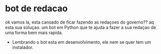 # bot de redacao
ok vamos la, esta cansado de ficar fazendo as redaçoes do governo?? 
aq esta sua soluçao. um bot em Python que te ajuda a fazer a sua redaçao de uma forma bem mais rapida.

* Lembrando o bot esta em desenvolvimento, ele nem se quer tem um instalador.

